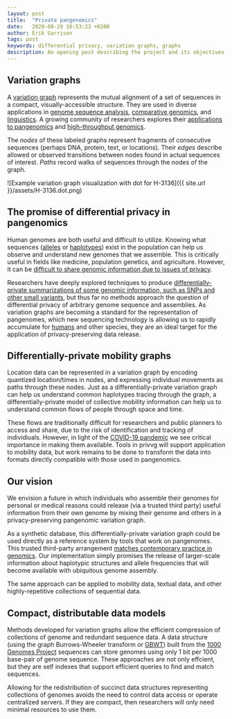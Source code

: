 ```yaml
---
layout: post
title:  "Private pangenomics"
date:   2020-08-29 16:53:23 +0200
author: Erik Garrison
tags: post
keywords: differential privacy, variation graphs, graphs
description: An opening post describing the project and its objectives.
---
```


## Variation graphs

A [variation graph](https://ekg.github.io/2019/07/09/Untangling-graphical-pangenomics) represents the mutual alignment of a set of sequences in a compact, visually-accessible structure.
They are used in diverse applications in [genome sequence analysis](https://doi.org/10.1038/nbt.4227), [comparative genomics](https://doi.org/10.1089/cmb.2010.0252), and [linguistics](https://doi.org/10.1016/j.ijhcs.2009.02.001).
A growing community of researchers explores their [applications to pangenomics](https://pangenome.github.io/) and [high-throughput genomics](https://pangenome.github.io/).

The *nodes* of these labeled graphs represent fragments of consecutive sequences (perhaps DNA, protein, text, or locations).
Their *edges* describe allowed or observed transitions between nodes found in actual sequences of interest.
*Paths* record walks of sequences through the nodes of the graph.

![Example variation graph visualization with dot for H-3136]({{ site.url }}/assets/H-3136.dot.png)

## The promise of differential privacy in pangenomics

Human genomes are both useful and difficult to utilize.
Knowing what sequences ([alleles](https://en.wikipedia.org/wiki/Allele) or [haplotypes](https://en.wikipedia.org/wiki/Haplotype)) exist in the population can help us observe and understand new genomes that we assemble.
This is critically useful in fields like medicine, population genetics, and agriculture.
However, it can be [difficult to share genomic information due to issues of privacy](https://doi.org/10.1038/nrg3723).

Researchers have deeply explored techniques to produce [differentially-private summarizations of some genomic information, such as SNPs and other small variants](https://doi.org/10.1038/nrg3723), but thus far no methods approach the question of differential privacy of arbitrary genome sequence and assemblies.
As variation graphs are becoming a standard for the representation of pangenomes, which new sequencing technology is allowing us to rapidly accumulate for [humans](https://humanpangenome.org/) and other species, they are an ideal target for the application of privacy-preserving data release.

## Differentially-private mobility graphs

Location data can be represented in a variation graph by encoding quantized location/times in nodes, and expressing individual movements as paths through these nodes.
Just as a differentially-private variation graph can help us understand common haplotypes tracing through the graph, a differentially-private model of collective mobility information can help us to understand common flows of people through space and time.

These flows are traditionally difficult for researchers and public planners to access and share, due to the risk of identification and tracking of individiuals.
However, in light of the [COVID-19 pandemic](https://en.wikipedia.org/wiki/COVID-19_pandemic) we see critical importance in making them available.
Tools in privvg will support application to mobility data, but work remains to be done to transform the data into formats directly compatible with those used in pangenomics.

## Our vision

We envision a future in which individuals who assemble their genomes for personal or medical reasons could release (via a trusted third party) useful information from their own genome by mixing their genome and others in a privacy-preserving pangenomic variation graph.

As a synthetic database, this differentially-private variation graph could be used directly as a reference system by tools that work on pangenomes.
This trusted third-party arrangement [matches contemporary practice in genomics](https://gnomad.broadinstitute.org/).
Our implementation simply promises the release of larger-scale information about haplotypic structures and allele frequencies that will become available with ubiquitous genome assembly.

The same approach can be applied to mobility data, textual data, and other highly-repetitive collections of sequential data.

## Compact, distributable data models

Methods developed for variation graphs allow the efficient compression of collections of genome and redundant sequence data.
A data structure (using the graph Burrows-Wheeler transform or [GBWT](https://doi.org/10.1093/bioinformatics/btz575)) built from the [1000 Genomes Project](https://www.internationalgenome.org/) sequences can store genomes using only 1 bit per 1000 base-pair of genome sequence.
These approaches are not only effcient, but they are self indexes that support efficient queries to find and match sequences.

Allowing for the redistribution of succinct data structures representing collections of genomes avoids the need to control data access or operate centralized servers.
If they are compact, then researchers will only need minimal resources to use them.
